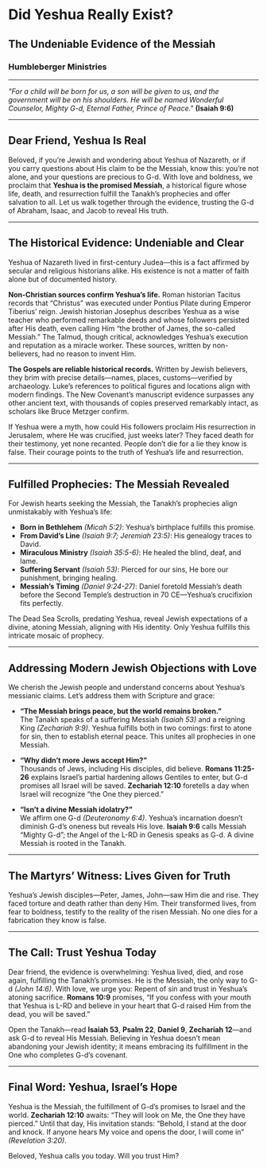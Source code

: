 # Did Yeshua Really Exist?

## The Undeniable Evidence of the Messiah

### Humbleberger Ministries

---

_"For a child will be born for us, a son will be given to us, and the government will be on his shoulders. He will be named Wonderful Counselor, Mighty G-d, Eternal Father, Prince of Peace."_
**(Isaiah 9:6)**

---

## Dear Friend, Yeshua Is Real

Beloved, if you’re Jewish and wondering about Yeshua of Nazareth, or if you carry questions about His claim to be the Messiah, know this: you’re not alone, and your questions are precious to G-d. With love and boldness, we proclaim that **Yeshua is the promised Messiah**, a historical figure whose life, death, and resurrection fulfill the Tanakh’s prophecies and offer salvation to all. Let us walk together through the evidence, trusting the G-d of Abraham, Isaac, and Jacob to reveal His truth.

---

## The Historical Evidence: Undeniable and Clear

Yeshua of Nazareth lived in first-century Judea—this is a fact affirmed by secular and religious historians alike. His existence is not a matter of faith alone but of documented history.

**Non-Christian sources confirm Yeshua’s life.** Roman historian Tacitus records that “Christus” was executed under Pontius Pilate during Emperor Tiberius’ reign. Jewish historian Josephus describes Yeshua as a wise teacher who performed remarkable deeds and whose followers persisted after His death, even calling Him “the brother of James, the so-called Messiah.” The Talmud, though critical, acknowledges Yeshua’s execution and reputation as a miracle worker. These sources, written by non-believers, had no reason to invent Him.

**The Gospels are reliable historical records.** Written by Jewish believers, they brim with precise details—names, places, customs—verified by archaeology. Luke’s references to political figures and locations align with modern findings. The New Covenant’s manuscript evidence surpasses any other ancient text, with thousands of copies preserved remarkably intact, as scholars like Bruce Metzger confirm.

If Yeshua were a myth, how could His followers proclaim His resurrection in Jerusalem, where He was crucified, just weeks later? They faced death for their testimony, yet none recanted. People don’t die for a lie they know is false. Their courage points to the truth of Yeshua’s life and resurrection.

---

## Fulfilled Prophecies: The Messiah Revealed

For Jewish hearts seeking the Messiah, the Tanakh’s prophecies align unmistakably with Yeshua’s life:

- **Born in Bethlehem** _(Micah 5:2)_: Yeshua’s birthplace fulfills this promise.
- **From David’s Line** _(Isaiah 9:7; Jeremiah 23:5)_: His genealogy traces to David.
- **Miraculous Ministry** _(Isaiah 35:5-6)_: He healed the blind, deaf, and lame.
- **Suffering Servant** _(Isaiah 53)_: Pierced for our sins, He bore our punishment, bringing healing.
- **Messiah’s Timing** _(Daniel 9:24-27)_: Daniel foretold Messiah’s death before the Second Temple’s destruction in 70 CE—Yeshua’s crucifixion fits perfectly.

The Dead Sea Scrolls, predating Yeshua, reveal Jewish expectations of a divine, atoning Messiah, aligning with His identity. Only Yeshua fulfills this intricate mosaic of prophecy.

---

## Addressing Modern Jewish Objections with Love

We cherish the Jewish people and understand concerns about Yeshua’s messianic claims. Let’s address them with Scripture and grace:

- **“The Messiah brings peace, but the world remains broken.”**  
  The Tanakh speaks of a suffering Messiah _(Isaiah 53)_ and a reigning King _(Zechariah 9:9)_. Yeshua fulfills both in two comings: first to atone for sin, then to establish eternal peace. This unites all prophecies in one Messiah.

- **“Why didn’t more Jews accept Him?”**  
  Thousands of Jews, including His disciples, did believe. **Romans 11:25-26** explains Israel’s partial hardening allows Gentiles to enter, but G-d promises all Israel will be saved. **Zechariah 12:10** foretells a day when Israel will recognize “the One they pierced.”

- **“Isn’t a divine Messiah idolatry?”**  
  We affirm one G-d _(Deuteronomy 6:4)_. Yeshua’s incarnation doesn’t diminish G-d’s oneness but reveals His love. **Isaiah 9:6** calls Messiah “Mighty G-d”; the Angel of the L-RD in Genesis speaks as G-d. A divine Messiah is rooted in the Tanakh.

---

## The Martyrs’ Witness: Lives Given for Truth

Yeshua’s Jewish disciples—Peter, James, John—saw Him die and rise. They faced torture and death rather than deny Him. Their transformed lives, from fear to boldness, testify to the reality of the risen Messiah. No one dies for a fabrication they know is false.

---

## The Call: Trust Yeshua Today

Dear friend, the evidence is overwhelming: Yeshua lived, died, and rose again, fulfilling the Tanakh’s promises. He is the Messiah, the only way to G-d _(John 14:6)_. With love, we urge you: Repent of sin and trust in Yeshua’s atoning sacrifice. **Romans 10:9** promises, “If you confess with your mouth that Yeshua is L-RD and believe in your heart that G-d raised Him from the dead, you will be saved.”

Open the Tanakh—read **Isaiah 53**, **Psalm 22**, **Daniel 9**, **Zechariah 12**—and ask G-d to reveal His Messiah. Believing in Yeshua doesn’t mean abandoning your Jewish identity; it means embracing its fulfillment in the One who completes G-d’s covenant.

---

## Final Word: Yeshua, Israel’s Hope

Yeshua is the Messiah, the fulfillment of G-d’s promises to Israel and the world. **Zechariah 12:10** awaits: “They will look on Me, the One they have pierced.” Until that day, His invitation stands: “Behold, I stand at the door and knock. If anyone hears My voice and opens the door, I will come in” _(Revelation 3:20)_.

Beloved, Yeshua calls you today. Will you trust Him?

